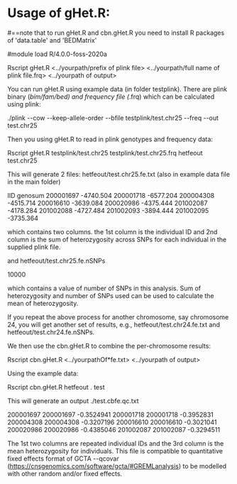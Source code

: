 # Usage of gHet.R:

#==note that to run gHet.R and cbn.gHet.R you need to install R packages of 'data.table' and 'BEDMatrix'

#module load R/4.0.0-foss-2020a

Rscript gHet.R <../yourpath/prefix of plink file> <../yourpath/full name of plink file.frq> <../yourpath of output> <your outputname>

You can run gHet.R using example data (in folder testplink). There are plink binary (*bim/fam/bed) and frequency file (*.frq) which can be calculated using plink:

./plink --cow --keep-allele-order  --bfile testplink/test.chr25 --freq --out test.chr25

Then you using gHet.R to read in plink genotypes and frequency data:

Rscript gHet.R testplink/test.chr25 testplink/test.chr25.frq hetfeout test.chr25

This will generate 2 files: hetfeout/test.chr25.fe.txt (also in example data file in the main folder)

IID     genosum
200001697       -4740.504
200001718       -6577.204
200004308       -4515.714
200016610       -3639.084
200020986       -4375.444
201002087       -4178.284
201002088       -4727.484
201002093       -3894.444
201002095       -3735.364

which contains two columns. the 1st column is the individual ID and 2nd column is the sum of heterozygosity across SNPs for each individual in the supplied plink file.

and hetfeout/test.chr25.fe.nSNPs

10000

which contains a value of number of SNPs in this analysis. Sum of heterozygosity and number of SNPs used can be used to calculate the mean of heterozygosity.

If you repeat the above process for another chromosome, say chromosome 24, you will get another set of results, e.g., hetfeout/test.chr24.fe.txt and hetfeout/test.chr24.fe.nSNPs. 

We then use the cbn.gHet.R to combine the per-chromosome results:

Rscript cbn.gHet.R <../yourpathOf*fe.txt>  <../yourpath of output> <your outputname>

Using the example data:

Rscript cbn.gHet.R hetfeout . test

This will generate an output ./test.cbfe.qc.txt

200001697       200001697       -0.3524941
200001718       200001718       -0.3952831
200004308       200004308       -0.3207196
200016610       200016610       -0.3021041
200020986       200020986       -0.4385046
201002087       201002087       -0.3294511

The 1st two columns are repeated individual IDs and the 3rd column is the mean heterozygosity for individuals. 
This file is compatible to quantitative fixed effects format of GCTA --qcovar (https://cnsgenomics.com/software/gcta/#GREMLanalysis) to be modelled with other random and/or fixed effects. 
